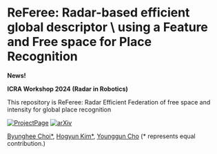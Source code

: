 # ReFeree: Radar-based efficient global descriptor \\ using a Feature and Free space for Place Recognition

**News!**

**ICRA Workshop 2024 (Radar in Robotics)**

This repository is ReFeree: Radar Efficient Federation of free space and intensity for global place recognition

[![ProjectPage](https://github.com/sparolab/Joint_ID/blob/main/fig/badges/badge-website.svg)](https://sites.google.com/view/joint-id/home)
[![arXiv](https://img.shields.io/badge/arXiv-2403.14176-b31b1b.svg?style=flat-square)](https://arxiv.org/abs/2403.14176)

[Byunghee Choi*](https://scholar.google.com/citations?user=kiBTkqMAAAAJ&hl=en&oi=sra),
[Hogyun Kim*](https://scholar.google.com/citations?user=F6dY8DoAAAAJ&hl=ko),
[Younggun Cho](https://scholar.google.com/citations?user=W5MOKWIAAAAJ&hl=ko)
(* represents equal contribution.)
